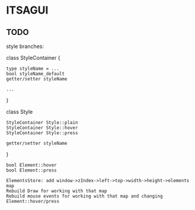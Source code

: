 # ITSAGUI
## TODO

style branches:

class StyleContainer {

    type styleName = ...
    bool styleName_default
    getter/setter styleName
  
    ...
  
 }

class Style

    StyleContainer Style::plain
    StyleContainer Style::hover
    StyleContainer Style::press

    getter/setter styleName
}

    bool Element::hover
    bool Element::press

    ElementsStore: add window->zIndex->left->top->width->height->elements map
    Rebuild Draw for working with that map
    Rebuild mouse events for working with that map and changing Element::hover/press
